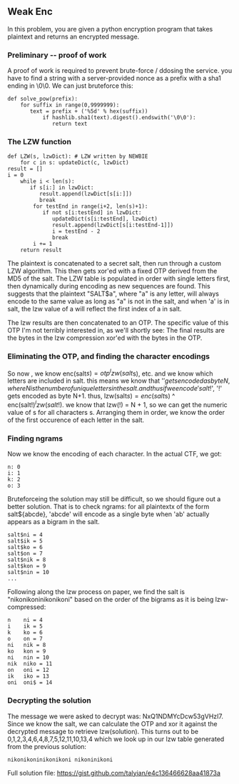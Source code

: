 Weak Enc
--------

In this problem, you are given a python encryption program that takes plaintext and returns an encrypted message.

###  Preliminary -- proof of work

A proof of work is required to prevent brute-force / ddosing the service. you have to find a string with a server-provided nonce as a prefix with a sha1 ending in \0\0. We can just bruteforce this:

    def solve_pow(prefix):
        for suffix in range(0,9999999):
           text = prefix + ('%5d' % hex(suffix))
               if hashlib.sha1(text).digest().endswith('\0\0'):
       	          return text

### The LZW function

    def LZW(s, lzwDict): # LZW written by NEWBIE
        for c in s: updateDict(c, lzwDict)
	result = []
	i = 0
        while i < len(s):
           if s[i:] in lzwDict:
              result.append(lzwDict[s[i:]])
              break
            for testEnd in range(i+2, len(s)+1):
               if not s[i:testEnd] in lzwDict:
                  updateDict(s[i:testEnd], lzwDict)
                  result.append(lzwDict[s[i:testEnd-1]])
                  i = testEnd - 2
                  break
            i += 1
        return result

The plaintext is concatenated to a secret salt, then run through a custom LZW algorithm. This then gets xor'ed with a fixed OTP derived from the MD5 of the salt. The LZW table is populated in order with single letters first, then dynamically during encoding as new sequences are found. This suggests that the plaintext "SALT$a", where "a" is any letter, will always encode to the same value as long as "a" is not in the salt, and when 'a' is in salt, the lzw value of a will reflect the first index of a in salt. 

The lzw results are then concatenated to an OTP. The specific value of this OTP I'm not terribly interested in, as we'll shortly see: The final results are the bytes in the lzw compression xor'ed with the bytes in the OTP.

### Eliminating the OTP, and finding the character encodings 

So now , we know enc(salt$s) = otp ^ lzw(salt$s), etc. and we know which letters are included in salt. this means we know that '$' gets encoded as byte N, where N is the number of unique letters in the salt. and thus if we encode 'salt$!', '!' gets encoded as byte N+1. thus, lzw(salt$s) = enc(salt$s) ^ enc(salt$!) ^ lzw(salt$!). we know that lzw(!) = N + 1, so we can get the numeric value of s for all characters s. Arranging them in order, we know the order of the first occurence of each letter in the salt.

### Finding ngrams

Now we know the encoding of each character. In the actual CTF, we got:

    n: 0
    i: 1
    k: 2
    o: 3

Bruteforceing the solution may still be difficult, so we should figure out a better solution. That is to check ngrams: for all plaintextx of the form salt${abcde}, 'abcde' will encode as a single byte when 'ab' actually appears as a bigram in the salt. 

    salt$ni = 4
    salt$ik = 5
    salt$ko = 6
    salt$on = 7
    salt$nik = 8
    salt$kon = 9
    salt$nin = 10
    ...
Following along the lzw process on paper, we find the salt is "nikonikoninikonikoni" based on the order of the bigrams as it is being lzw-compressed:

    n    ni = 4
    i    ik = 5
    k    ko = 6
    o    on = 7
    ni   nik = 8
    ko   kon = 9
    ni   nin = 10
    nik  niko = 11
    on   oni = 12
    ik   iko = 13
    oni  oni$ = 14

### Decrypting the solution

The message we were asked to decrypt was: NxQ1NDMYcDcw53gVHzI7. Since we know the salt, we can calculate the OTP and xor it against the decrypted message to retrieve lzw(solution). This turns out to be 
0,1,2,3,4,6,4,8,7,5,12,11,10,13,4 which we look up in our lzw table generated from the previous solution:

    nikonikoninikonikoni nikoninikoni



Full solution file: https://gist.github.com/talyian/e4c136466628aa41873a
